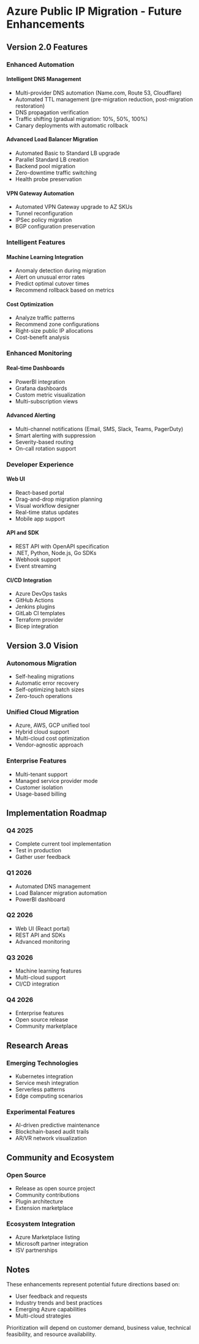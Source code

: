 # Azure Public IP Migration - Future Enhancements

## Version 2.0 Features

### Enhanced Automation

#### Intelligent DNS Management
- Multi-provider DNS automation (Name.com, Route 53, Cloudflare)
- Automated TTL management (pre-migration reduction, post-migration restoration)
- DNS propagation verification
- Traffic shifting (gradual migration: 10%, 50%, 100%)
- Canary deployments with automatic rollback

#### Advanced Load Balancer Migration
- Automated Basic to Standard LB upgrade
- Parallel Standard LB creation
- Backend pool migration
- Zero-downtime traffic switching
- Health probe preservation

#### VPN Gateway Automation
- Automated VPN Gateway upgrade to AZ SKUs
- Tunnel reconfiguration
- IPSec policy migration
- BGP configuration preservation

### Intelligent Features

#### Machine Learning Integration
- Anomaly detection during migration
- Alert on unusual error rates
- Predict optimal cutover times
- Recommend rollback based on metrics

#### Cost Optimization
- Analyze traffic patterns
- Recommend zone configurations
- Right-size public IP allocations
- Cost-benefit analysis

### Enhanced Monitoring

#### Real-time Dashboards
- PowerBI integration
- Grafana dashboards
- Custom metric visualization
- Multi-subscription views

#### Advanced Alerting
- Multi-channel notifications (Email, SMS, Slack, Teams, PagerDuty)
- Smart alerting with suppression
- Severity-based routing
- On-call rotation support

### Developer Experience

#### Web UI
- React-based portal
- Drag-and-drop migration planning
- Visual workflow designer
- Real-time status updates
- Mobile app support

#### API and SDK
- REST API with OpenAPI specification
- .NET, Python, Node.js, Go SDKs
- Webhook support
- Event streaming

#### CI/CD Integration
- Azure DevOps tasks
- GitHub Actions
- Jenkins plugins
- GitLab CI templates
- Terraform provider
- Bicep integration

## Version 3.0 Vision

### Autonomous Migration
- Self-healing migrations
- Automatic error recovery
- Self-optimizing batch sizes
- Zero-touch operations

### Unified Cloud Migration
- Azure, AWS, GCP unified tool
- Hybrid cloud support
- Multi-cloud cost optimization
- Vendor-agnostic approach

### Enterprise Features
- Multi-tenant support
- Managed service provider mode
- Customer isolation
- Usage-based billing

## Implementation Roadmap

### Q4 2025
- Complete current tool implementation
- Test in production
- Gather user feedback

### Q1 2026
- Automated DNS management
- Load Balancer migration automation
- PowerBI dashboard

### Q2 2026
- Web UI (React portal)
- REST API and SDKs
- Advanced monitoring

### Q3 2026
- Machine learning features
- Multi-cloud support
- CI/CD integration

### Q4 2026
- Enterprise features
- Open source release
- Community marketplace

## Research Areas

### Emerging Technologies
- Kubernetes integration
- Service mesh integration
- Serverless patterns
- Edge computing scenarios

### Experimental Features
- AI-driven predictive maintenance
- Blockchain-based audit trails
- AR/VR network visualization

## Community and Ecosystem

### Open Source
- Release as open source project
- Community contributions
- Plugin architecture
- Extension marketplace

### Ecosystem Integration
- Azure Marketplace listing
- Microsoft partner integration
- ISV partnerships

## Notes

These enhancements represent potential future directions based on:
- User feedback and requests
- Industry trends and best practices
- Emerging Azure capabilities
- Multi-cloud strategies

Prioritization will depend on customer demand, business value, technical feasibility, and resource availability.
